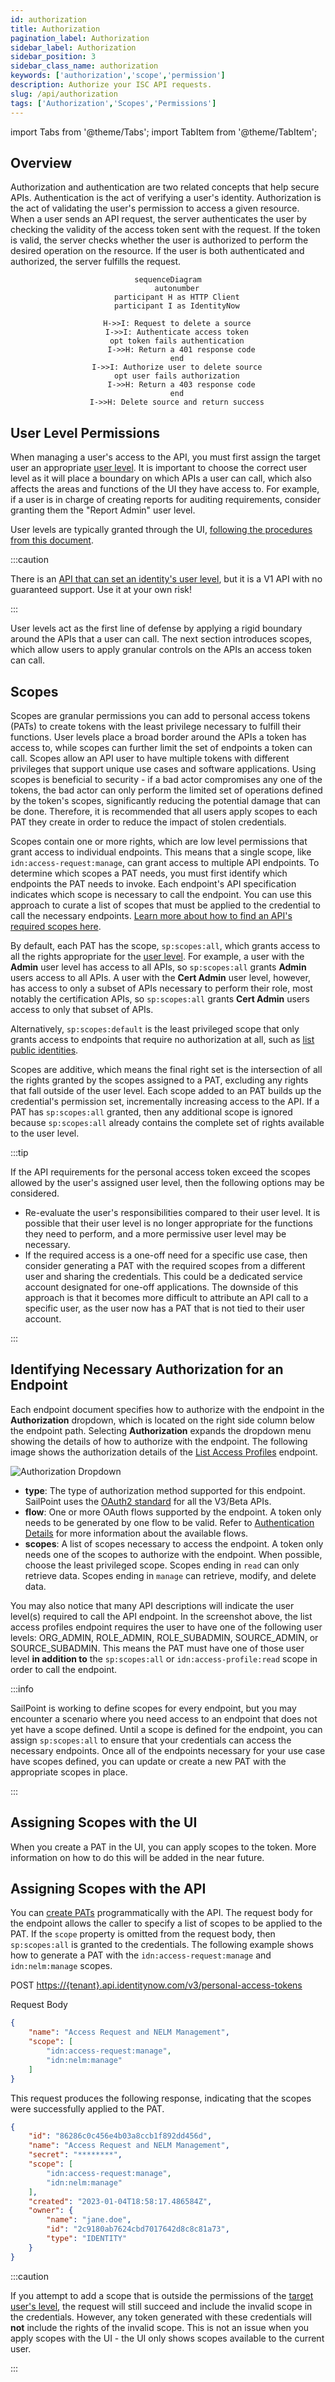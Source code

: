 ```yaml
---
id: authorization
title: Authorization
pagination_label: Authorization
sidebar_label: Authorization
sidebar_position: 3
sidebar_class_name: authorization
keywords: ['authorization','scope','permission']
description: Authorize your ISC API requests.
slug: /api/authorization
tags: ['Authorization','Scopes','Permissions']
---
```


import Tabs from '@theme/Tabs'; import TabItem from '@theme/TabItem';

## Overview

Authorization and authentication are two related concepts that help secure APIs. Authentication is the act of verifying a user's identity. Authorization is the act of validating the user's permission to access a given resource. When a user sends an API request, the server authenticates the user by checking the validity of the access token sent with the request. If the token is valid, the server checks whether the user is authorized to perform the desired operation on the resource. If the user is both authenticated and authorized, the server fulfills the request.

<div align="center">

```mermaid
sequenceDiagram
    autonumber
    participant H as HTTP Client
    participant I as IdentityNow

    H->>I: Request to delete a source
    I->>I: Authenticate access token
    opt token fails authentication
      I->>H: Return a 401 response code
    end
    I->>I: Authorize user to delete source
    opt user fails authorization
      I->>H: Return a 403 response code
    end
    I->>H: Delete source and return success
```

</div>

## User Level Permissions

When managing a user's access to the API, you must first assign the target user an appropriate [user level](https://documentation.sailpoint.com/saas/help/common/users/user_level_matrix.html).  It is important to choose the correct user level as it will place a boundary on which APIs a user can call, which also affects the areas and functions of the UI they have access to.  For example, if a user is in charge of creating reports for auditing requirements, consider granting them the "Report Admin" user level.

User levels are typically granted through the UI, [following the procedures from this document](https://documentation.sailpoint.com/saas/help/common/users/grant_remove_user_levels.html).

:::caution

There is an [API that can set an identity's user level](https://developer.sailpoint.com/discuss/t/assign-identitynow-admin-roles-via-api/1874/4), but it is a V1 API with no guaranteed support. Use it at your own risk!

:::

User levels act as the first line of defense by applying a rigid boundary around the APIs that a user can call.  The next section introduces scopes, which allow users to apply granular controls on the APIs an access token can call.

## Scopes

Scopes are granular permissions you can add to personal access tokens (PATs) to create tokens with the least privilege necessary to fulfill their functions. User levels place a broad border around the APIs a token has access to, while scopes can further limit the set of endpoints a token can call.  Scopes allow an API user to have multiple tokens with different privileges that support unique use cases and software applications. Using scopes is beneficial to security - if a bad actor compromises any one of the tokens, the bad actor can only perform the limited set of operations defined by the token's scopes, significantly reducing the potential damage that can be done.  Therefore, it is recommended that all users apply scopes to each PAT they create in order to reduce the impact of stolen credentials.

Scopes contain one or more rights, which are low level permissions that grant access to individual endpoints. This means that a single scope, like `idn:access-request:manage`, can grant access to multiple API endpoints. To determine which scopes a PAT needs, you must first identify which endpoints the PAT needs to invoke. Each endpoint's API specification indicates which scope is necessary to call the endpoint. You can use this approach to curate a list of scopes that must be applied to the credential to call the necessary endpoints.  [Learn more about how to find an API's required scopes here](#identifying-necessary-authorization-for-an-endpoint).

By default, each PAT has the scope, `sp:scopes:all`, which grants access to all the rights appropriate for the [user level](https://documentation.sailpoint.com/saas/help/common/users/user_level_matrix.html). For example, a user with the **Admin** user level has access to all APIs, so `sp:scopes:all` grants **Admin** users access to all APIs. A user with the **Cert Admin** user level, however, has access to only a subset of APIs necessary to perform their role, most notably the certification APIs, so `sp:scopes:all` grants **Cert Admin** users access to only that subset of APIs.

Alternatively, `sp:scopes:default` is the least privileged scope that only grants access to endpoints that require no authorization at all, such as [list public identities](https://developer.sailpoint.com/docs/api/v3/get-public-identities).

Scopes are additive, which means the final right set is the intersection of all the rights granted by the scopes assigned to a PAT, excluding any rights that fall outside of the user level. Each scope added to an PAT builds up the credential's permission set, incrementally increasing access to the API.  If a PAT has `sp:scopes:all` granted, then any additional scope is ignored because `sp:scopes:all` already contains the complete set of rights available to the user level.

:::tip

If the API requirements for the personal access token exceed the scopes allowed by the user's assigned user level, then the following options may be considered.

- Re-evaluate the user's responsibilities compared to their user level.  It is possible that their user level is no longer appropriate for the functions they need to perform, and a more permissive user level may be necessary.
- If the required access is a one-off need for a specific use case, then consider generating a PAT with the required scopes from a different user and sharing the credentials.  This could be a dedicated service account designated for one-off applications.  The downside of this approach is that it becomes more difficult to attribute an API call to a specific user, as the user now has a PAT that is not tied to their user account.

:::

## Identifying Necessary Authorization for an Endpoint

Each endpoint document specifies how to authorize with the endpoint in the **Authorization** dropdown, which is located on the right side column below the endpoint path. Selecting **Authorization** expands the dropdown menu showing the details of how to authorize with the endpoint. The following image shows the authorization details of the [List Access Profiles](https://developer.sailpoint.com/docs/api/beta/list-access-profiles) endpoint.

![Authorization Dropdown](./img/authorization/authorization-dropdown.png)

- **type**: The type of authorization method supported for this endpoint. SailPoint uses the [OAuth2 standard](./authentication.md#oauth-20) for all the V3/Beta APIs.
- **flow**: One or more OAuth flows supported by the endpoint. A token only needs to be generated by one flow to be valid. Refer to [Authentication Details](./authentication.md#authentication-details) for more information about the available flows.
- **scopes**: A list of scopes necessary to access the endpoint. A token only needs one of the scopes to authorize with the endpoint. When possible, choose the least privileged scope. Scopes ending in `read` can only retrieve data. Scopes ending in `manage` can retrieve, modify, and delete data.

You may also notice that many API descriptions will indicate the user level(s) required to call the API endpoint.  In the screenshot above, the list access profiles endpoint requires the user to have one of the following user levels: ORG_ADMIN, ROLE_ADMIN, ROLE_SUBADMIN, SOURCE_ADMIN, or SOURCE_SUBADMIN.  This means the PAT must have one of those user level **in addition to** the `sp:scopes:all` or `idn:access-profile:read` scope in order to call the endpoint.

:::info

SailPoint is working to define scopes for every endpoint, but you may encounter a scenario where you need access to an endpoint that does not yet have a scope defined. Until a scope is defined for the endpoint, you can assign `sp:scopes:all` to ensure that your credentials can access the necessary endpoints. Once all of the endpoints necessary for your use case have scopes defined, you can update or create a new PAT with the appropriate scopes in place.

:::

## Assigning Scopes with the UI

When you create a PAT in the UI, you can apply scopes to the token. More information on how to do this will be added in the near future.

## Assigning Scopes with the API

You can [create PATs](https://developer.sailpoint.com/docs/api/v3/create-personal-access-token) programmatically with the API. The request body for the endpoint allows the caller to specify a list of scopes to be applied to the PAT. If the `scope` property is omitted from the request body, then `sp:scopes:all` is granted to the credentials. The following example shows how to generate a PAT with the `idn:access-request:manage` and `idn:nelm:manage` scopes.

POST <https://{tenant}.api.identitynow.com/v3/personal-access-tokens>

Request Body

```json
{
    "name": "Access Request and NELM Management",
    "scope": [
        "idn:access-request:manage",
        "idn:nelm:manage"
    ]
}
```

This request produces the following response, indicating that the scopes were successfully applied to the PAT.

```json
{
    "id": "86286c0c456e4b03a8ccb1f892dd456d",
    "name": "Access Request and NELM Management",
    "secret": "********",
    "scope": [
        "idn:access-request:manage",
        "idn:nelm:manage"
    ],
    "created": "2023-01-04T18:58:17.486584Z",
    "owner": {
        "name": "jane.doe",
        "id": "2c9180ab7624cbd7017642d8c8c81a73",
        "type": "IDENTITY"
    }
}
```

:::caution

If you attempt to add a scope that is outside the permissions of the [target user's level](#user-level-permissions), the request will still succeed and include the invalid scope in the credentials. However, any token generated with these credentials will **not** include the rights of the invalid scope.  This is not an issue when you apply scopes with the UI - the UI only shows scopes available to the current user.

:::
